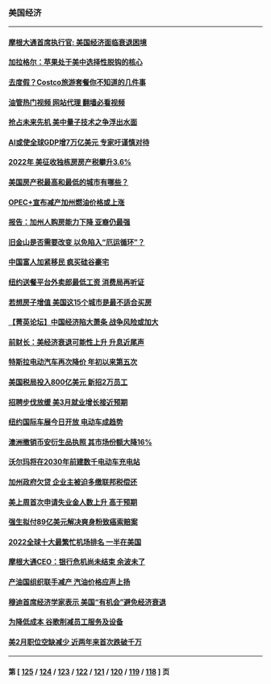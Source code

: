 ### 美国经济
---
#### [摩根大通首席执行官: 美国经济面临衰退困境](../../pages/ncid1078158/n13969449.md?04101645) 
#### [加拉格尔：苹果处于美中选择性脱钩的核心](../../pages/ncid1078158/n13968602.md?04101645) 
#### [去度假？Costco旅游套餐你不知道的几件事](../../pages/ncid1078158/n13966152.md?04101645) 
#### [油管热门视频 网站代理 翻墙必看视频](http://138.2.39.72:81/youtube.html?epic-marker?04101645)
#### [抢占未来先机 美中量子技术之争浮出水面](../../pages/ncid1078158/n13967804.md?04101645) 
#### [AI或使全球GDP增7万亿美元 专家吁谨慎对待](../../pages/ncid1078158/n13968459.md?04101645) 
#### [2022年 美征收独栋房房产税攀升3.6%](../../pages/ncid1078158/n13968432.md?04101645) 
#### [美国房产税最高和最低的城市有哪些？](../../pages/ncid1078158/n13968157.md?04101645) 
#### [OPEC+宣布减产加州燃油价格或上涨](../../pages/ncid1078158/n13968151.md?04101645) 
#### [报告：加州人购房能力下降 亚裔仍最强](../../pages/ncid1078158/n13967007.md?04101645) 
#### [旧金山是否需要改变 以免陷入“厄运循环”？](../../pages/ncid1078158/n13968127.md?04101645) 
#### [中国富人加紧移民 疯买硅谷豪宅](../../pages/ncid1078158/n13967947.md?04101645) 
#### [纽约送餐平台外卖郎最低工资 消费局再听证](../../pages/ncid1078158/n13967898.md?04101645) 
#### [若想房子增值 美国这15个城市是最不适合买房](../../pages/ncid1078158/n13967815.md?04101645) 
#### [【菁英论坛】中国经济陷大萧条 战争风险或加大](../../pages/ncid1078158/n13967749.md?04101645) 
#### [前财长：美经济衰退可能性上升 升息近尾声](../../pages/ncid1078158/n13967764.md?04101645) 
#### [特斯拉电动汽车再次降价 年初以来第五次](../../pages/ncid1078158/n13967757.md?04101645) 
#### [美国税局投入800亿美元 新招2万员工](../../pages/ncid1078158/n13967651.md?04101645) 
#### [招聘步伐放缓 美3月就业增长接近预期](../../pages/ncid1078158/n13967583.md?04101645) 
#### [纽约国际车展今日开放 电动车成趋势](../../pages/ncid1078158/n13967080.md?04101645) 
#### [澳洲撤销币安衍生品执照 其市场份额大降16%](../../pages/ncid1078158/n13966957.md?04101645) 
#### [沃尔玛将在2030年前建数千电动车充电站](../../pages/ncid1078158/n13966917.md?04101645) 
#### [加州政府欠贷 企业主被迫多缴联邦税偿还](../../pages/ncid1078158/n13966897.md?04101645) 
#### [美上周首次申请失业金人数上升 高于预期](../../pages/ncid1078158/n13966800.md?04101645) 
#### [强生拟付89亿美元解决爽身粉致癌索赔案](../../pages/ncid1078158/n13965976.md?04101645) 
#### [2022全球十大最繁忙机场排名 一半在美国](../../pages/ncid1078158/n13965973.md?04101645) 
#### [摩根大通CEO：银行危机尚未结束 余波未了](../../pages/ncid1078158/n13965681.md?04101645) 
#### [产油国组织联手减产 汽油价格应声上扬](../../pages/ncid1078158/n13965468.md?04101645) 
#### [穆迪首席经济学家表示 美国“有机会”避免经济衰退](../../pages/ncid1078158/n13965517.md?04101645) 
#### [为降低成本 谷歌削减员工服务及设备](../../pages/ncid1078158/n13965512.md?04101645) 
#### [美2月职位空缺减少 近两年来首次跌破千万](../../pages/ncid1078158/n13965155.md?04101645) 

---
#### 第 [ [125](./125.md?04101645) / [124](./124.md?04101645) / [123](./123.md?04101645) / [122](./122.md?04101645) / [121](./121.md?04101645) / [120](./120.md?04101645) / [119](./119.md?04101645) / [118](./118.md?04101645) ] 页
